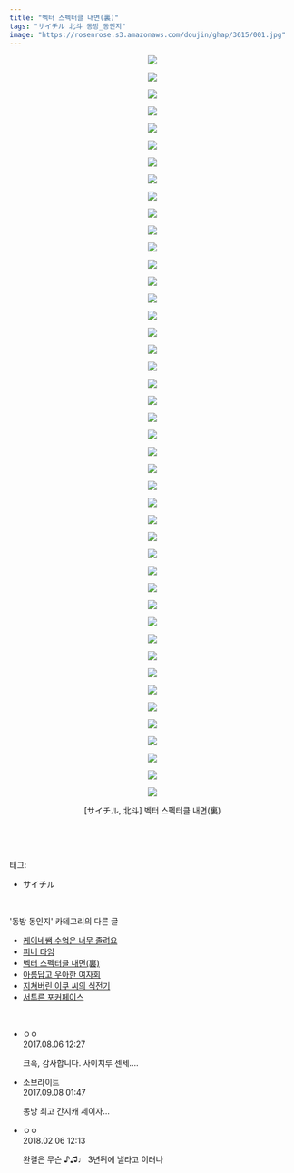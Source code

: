 ```yaml
---
title: "벡터 스펙터클 내면(裏)"
tags: "サイチル 北斗 동방_동인지"
image: "https://rosenrose.s3.amazonaws.com/doujin/ghap/3615/001.jpg"
---
```

<div class="article">
<p style="text-align: center; clear: none; float: none;"><img src="{{ site.imgserver1 }}/ghap/3615/001.jpg"/></p>
<p style="text-align: center; clear: none; float: none;"><img src="{{ site.imgserver1 }}/ghap/3615/002.jpg"/></p>
<p style="text-align: center; clear: none; float: none;"><img src="{{ site.imgserver1 }}/ghap/3615/003.jpg"/></p>
<p style="text-align: center; clear: none; float: none;"><img src="{{ site.imgserver1 }}/ghap/3615/004.jpg"/></p>
<p style="text-align: center; clear: none; float: none;"><img src="{{ site.imgserver1 }}/ghap/3615/005.jpg"/></p>
<p style="text-align: center; clear: none; float: none;"><img src="{{ site.imgserver1 }}/ghap/3615/006.jpg"/></p>
<p style="text-align: center; clear: none; float: none;"><img src="{{ site.imgserver1 }}/ghap/3615/007.jpg"/></p>
<p style="text-align: center; clear: none; float: none;"><img src="{{ site.imgserver1 }}/ghap/3615/008.jpg"/></p>
<p style="text-align: center; clear: none; float: none;"><img src="{{ site.imgserver1 }}/ghap/3615/009.jpg"/></p>
<p style="text-align: center; clear: none; float: none;"><img src="{{ site.imgserver1 }}/ghap/3615/010.jpg"/></p>
<p style="text-align: center; clear: none; float: none;"><img src="{{ site.imgserver1 }}/ghap/3615/011.jpg"/></p>
<p style="text-align: center; clear: none; float: none;"><img src="{{ site.imgserver1 }}/ghap/3615/012.jpg"/></p>
<p style="text-align: center; clear: none; float: none;"><img src="{{ site.imgserver1 }}/ghap/3615/013.jpg"/></p>
<p style="text-align: center; clear: none; float: none;"><img src="{{ site.imgserver1 }}/ghap/3615/014.jpg"/></p>
<p style="text-align: center; clear: none; float: none;"><img src="{{ site.imgserver1 }}/ghap/3615/015.jpg"/></p>
<p style="text-align: center; clear: none; float: none;"><img src="{{ site.imgserver1 }}/ghap/3615/016.jpg"/></p>
<p style="text-align: center; clear: none; float: none;"><img src="{{ site.imgserver1 }}/ghap/3615/017.jpg"/></p>
<p style="text-align: center; clear: none; float: none;"><img src="{{ site.imgserver1 }}/ghap/3615/018.jpg"/></p>
<p style="text-align: center; clear: none; float: none;"><img src="{{ site.imgserver1 }}/ghap/3615/019.jpg"/></p>
<p style="text-align: center; clear: none; float: none;"><img src="{{ site.imgserver1 }}/ghap/3615/020.jpg"/></p>
<p style="text-align: center; clear: none; float: none;"><img src="{{ site.imgserver1 }}/ghap/3615/021.jpg"/></p>
<p style="text-align: center; clear: none; float: none;"><img src="{{ site.imgserver1 }}/ghap/3615/022.jpg"/></p>
<p style="text-align: center; clear: none; float: none;"><img src="{{ site.imgserver1 }}/ghap/3615/023.jpg"/></p>
<p style="text-align: center; clear: none; float: none;"><img src="{{ site.imgserver1 }}/ghap/3615/024.jpg"/></p>
<p style="text-align: center; clear: none; float: none;"><img src="{{ site.imgserver1 }}/ghap/3615/025.jpg"/></p>
<p style="text-align: center; clear: none; float: none;"><img src="{{ site.imgserver1 }}/ghap/3615/026.jpg"/></p>
<p style="text-align: center; clear: none; float: none;"><img src="{{ site.imgserver1 }}/ghap/3615/027.jpg"/></p>
<p style="text-align: center; clear: none; float: none;"><img src="{{ site.imgserver1 }}/ghap/3615/028.jpg"/></p>
<p style="text-align: center; clear: none; float: none;"><img src="{{ site.imgserver1 }}/ghap/3615/029.jpg"/></p>
<p style="text-align: center; clear: none; float: none;"><img src="{{ site.imgserver1 }}/ghap/3615/030.jpg"/></p>
<p style="text-align: center; clear: none; float: none;"><img src="{{ site.imgserver1 }}/ghap/3615/031.jpg"/></p>
<p style="text-align: center; clear: none; float: none;"><img src="{{ site.imgserver1 }}/ghap/3615/032.jpg"/></p>
<p style="text-align: center; clear: none; float: none;"><img src="{{ site.imgserver1 }}/ghap/3615/033.jpg"/></p>
<p style="text-align: center; clear: none; float: none;"><img src="{{ site.imgserver1 }}/ghap/3615/034.jpg"/></p>
<p style="text-align: center; clear: none; float: none;"><img src="{{ site.imgserver1 }}/ghap/3615/035.jpg"/></p>
<p style="text-align: center; clear: none; float: none;"><img src="{{ site.imgserver1 }}/ghap/3615/036.jpg"/></p>
<p style="text-align: center; clear: none; float: none;"><img src="{{ site.imgserver1 }}/ghap/3615/037.jpg"/></p>
<p style="text-align: center; clear: none; float: none;"><img src="{{ site.imgserver1 }}/ghap/3615/038.jpg"/></p>
<p style="text-align: center; clear: none; float: none;"><img src="{{ site.imgserver1 }}/ghap/3615/039.jpg"/></p>
<p style="text-align: center; clear: none; float: none;"><img src="{{ site.imgserver1 }}/ghap/3615/040.jpg"/></p>
<p style="text-align: center; clear: none; float: none;"><img src="{{ site.imgserver1 }}/ghap/3615/041.jpg"/></p>
<p style="text-align: center; clear: none; float: none;"><img src="{{ site.imgserver1 }}/ghap/3615/042.jpg"/></p>
<p style="text-align: center; clear: none; float: none;"><img src="{{ site.imgserver1 }}/ghap/3615/043.jpg"/></p>
<p style="text-align: center; clear: none; float: none;"><img src="{{ site.imgserver1 }}/ghap/3615/044.jpg"/></p>
<p style="text-align: center; clear: none; float: none;">[サイチル, 北斗] 벡터 스펙터클 내면(裏)</p>
<p><br/></p>
</div><br/>
<div class="tagTrail">
<p>태그: </p>
<ul>
<li>サイチル</li>
</ul>
</div><br/>
<div class="another">
<p>'동방 동인지' 카테고리의 다른 글</p>
<ul>
<li><a href="/ghap_3618">케이네쌤 수업은 너무 졸려요</a></li>
<li><a href="/ghap_3617">피버 타임</a></li>
<li><a href="/ghap_3615">벡터 스펙터클 내면(裏)</a></li>
<li><a href="/ghap_3614">아름답고 우아한 여자회</a></li>
<li><a href="/ghap_3613">지쳐버린 이쿠 씨의 식전기</a></li>
<li><a href="/ghap_3612">서투른 포커페이스</a></li>
</ul>
</div><br/>
<div class="cb_module cb_fluid">
<div class="cb_wrt cb_profile">
<div class="comment">
<ul>
<li class="cb_thumb_off" id="comment15053069">
<div class="cb_comment_area">
<div class="cb_info_area">
<div class="cb_section">
<span class="cb_nick_name">ㅇㅇ</span>
</div>
<div class="cb_section">
<span class="cb_date">2017.08.06 12:27 </span>
</div>
</div>
<div class="cb_dsc_comment">
<p class="cb_dsc">
											크흑, 감사합니다. 사이치루 센세....
										</p>
</div>
</div></li>
<li class="cb_thumb_off" id="comment15078530">
<div class="cb_comment_area">
<div class="cb_info_area">
<div class="cb_section">
<span class="cb_nick_name">소브라이트</span>
</div>
<div class="cb_section">
<span class="cb_date">2017.09.08 01:47 </span>
</div>
</div>
<div class="cb_dsc_comment">
<p class="cb_dsc">
											동방 최고 간지캐 세이자...
										</p>
</div>
</div></li>
<li class="cb_thumb_off" id="comment15193559">
<div class="cb_comment_area">
<div class="cb_info_area">
<div class="cb_section">
<span class="cb_nick_name">ㅇㅇ</span>
</div>
<div class="cb_section">
<span class="cb_date">2018.02.06 12:13 </span>
</div>
</div>
<div class="cb_dsc_comment">
<p class="cb_dsc">
											완결은 무슨 ♪♫♩ 3년뒤에 낼라고 이러나
										</p>
</div>
</div></li>
</ul>
</div>
</div><!-- commentList close -->
</div><br/>
